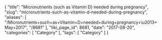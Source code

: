 {
    "title": "Micronutrients (such as Vitamin D) needed during pregnancy",
    "slug": "micronutrients-such-as-vitamin-d-needed-during-pregnancy",
    "aliases": [
        "/Micronutrients+such+as+Vitamin+D+needed+during+pregnancy+\u2013+May+2017",
        "/8681"
    ],
    "tiki_page_id": 8681,
    "date": "2017-08-20",
    "categories": [
        "Category"
    ],
    "tags": [
        "Category"
    ]
}